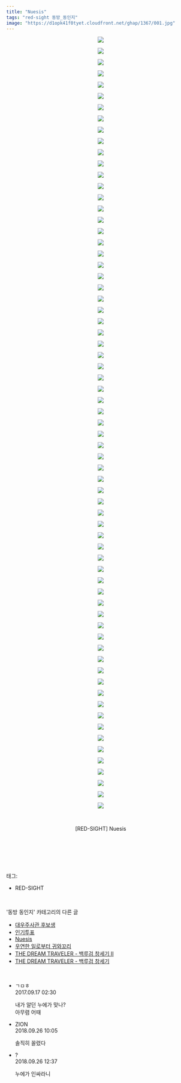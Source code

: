 ```yaml
---
title: "Nuesis"
tags: "red-sight 동방_동인지"
image: "https://d1opk41f0tyet.cloudfront.net/ghap/1367/001.jpg"
---
```

<div class="article">
<p style="text-align: center; clear: none; float: none;"><img src="{{ site.imgserver10 }}/ghap/1367/001.jpg"/></p>
<p style="text-align: center; clear: none; float: none;"><img src="{{ site.imgserver10 }}/ghap/1367/002.jpg"/></p>
<p style="text-align: center; clear: none; float: none;"><img src="{{ site.imgserver10 }}/ghap/1367/003.jpg"/></p>
<p style="text-align: center; clear: none; float: none;"><img src="{{ site.imgserver10 }}/ghap/1367/004.jpg"/></p>
<p style="text-align: center; clear: none; float: none;"><img src="{{ site.imgserver10 }}/ghap/1367/005.jpg"/></p>
<p style="text-align: center; clear: none; float: none;"><img src="{{ site.imgserver10 }}/ghap/1367/006.jpg"/></p>
<p style="text-align: center; clear: none; float: none;"><img src="{{ site.imgserver10 }}/ghap/1367/007.jpg"/></p>
<p style="text-align: center; clear: none; float: none;"><img src="{{ site.imgserver10 }}/ghap/1367/008.jpg"/></p>
<p style="text-align: center; clear: none; float: none;"><img src="{{ site.imgserver10 }}/ghap/1367/009.jpg"/></p>
<p style="text-align: center; clear: none; float: none;"><img src="{{ site.imgserver10 }}/ghap/1367/010.jpg"/></p>
<p style="text-align: center; clear: none; float: none;"><img src="{{ site.imgserver10 }}/ghap/1367/011.jpg"/></p>
<p style="text-align: center; clear: none; float: none;"><img src="{{ site.imgserver10 }}/ghap/1367/012.jpg"/></p>
<p style="text-align: center; clear: none; float: none;"><img src="{{ site.imgserver10 }}/ghap/1367/013.jpg"/></p>
<p style="text-align: center; clear: none; float: none;"><img src="{{ site.imgserver10 }}/ghap/1367/014.jpg"/></p>
<p style="text-align: center; clear: none; float: none;"><img src="{{ site.imgserver10 }}/ghap/1367/015.jpg"/></p>
<p style="text-align: center; clear: none; float: none;"><img src="{{ site.imgserver10 }}/ghap/1367/016.jpg"/></p>
<p style="text-align: center; clear: none; float: none;"><img src="{{ site.imgserver10 }}/ghap/1367/017.jpg"/></p>
<p style="text-align: center; clear: none; float: none;"><img src="{{ site.imgserver10 }}/ghap/1367/018.jpg"/></p>
<p style="text-align: center; clear: none; float: none;"><img src="{{ site.imgserver10 }}/ghap/1367/019.jpg"/></p>
<p style="text-align: center; clear: none; float: none;"><img src="{{ site.imgserver10 }}/ghap/1367/020.jpg"/></p>
<p style="text-align: center; clear: none; float: none;"><img src="{{ site.imgserver10 }}/ghap/1367/021.jpg"/></p>
<p style="text-align: center; clear: none; float: none;"><img src="{{ site.imgserver10 }}/ghap/1367/022.jpg"/></p>
<p style="text-align: center; clear: none; float: none;"><img src="{{ site.imgserver10 }}/ghap/1367/023.jpg"/></p>
<p style="text-align: center; clear: none; float: none;"><img src="{{ site.imgserver10 }}/ghap/1367/024.jpg"/></p>
<p style="text-align: center; clear: none; float: none;"><img src="{{ site.imgserver10 }}/ghap/1367/025.jpg"/></p>
<p style="text-align: center; clear: none; float: none;"><img src="{{ site.imgserver10 }}/ghap/1367/026.jpg"/></p>
<p style="text-align: center; clear: none; float: none;"><img src="{{ site.imgserver10 }}/ghap/1367/027.jpg"/></p>
<p style="text-align: center; clear: none; float: none;"><img src="{{ site.imgserver10 }}/ghap/1367/028.jpg"/></p>
<p style="text-align: center; clear: none; float: none;"><img src="{{ site.imgserver10 }}/ghap/1367/029.jpg"/></p>
<p style="text-align: center; clear: none; float: none;"><img src="{{ site.imgserver10 }}/ghap/1367/030.jpg"/></p>
<p style="text-align: center; clear: none; float: none;"><img src="{{ site.imgserver10 }}/ghap/1367/031.jpg"/></p>
<p style="text-align: center; clear: none; float: none;"><img src="{{ site.imgserver10 }}/ghap/1367/032.jpg"/></p>
<p style="text-align: center; clear: none; float: none;"><img src="{{ site.imgserver10 }}/ghap/1367/033.jpg"/></p>
<p style="text-align: center; clear: none; float: none;"><img src="{{ site.imgserver10 }}/ghap/1367/034.jpg"/></p>
<p style="text-align: center; clear: none; float: none;"><img src="{{ site.imgserver10 }}/ghap/1367/035.jpg"/></p>
<p style="text-align: center; clear: none; float: none;"><img src="{{ site.imgserver10 }}/ghap/1367/036.jpg"/></p>
<p style="text-align: center; clear: none; float: none;"><img src="{{ site.imgserver10 }}/ghap/1367/037.jpg"/></p>
<p style="text-align: center; clear: none; float: none;"><img src="{{ site.imgserver10 }}/ghap/1367/038.jpg"/></p>
<p style="text-align: center; clear: none; float: none;"><img src="{{ site.imgserver10 }}/ghap/1367/039.jpg"/></p>
<p style="text-align: center; clear: none; float: none;"><img src="{{ site.imgserver10 }}/ghap/1367/040.jpg"/></p>
<p style="text-align: center; clear: none; float: none;"><img src="{{ site.imgserver10 }}/ghap/1367/041.jpg"/></p>
<p style="text-align: center; clear: none; float: none;"><img src="{{ site.imgserver10 }}/ghap/1367/042.jpg"/></p>
<p style="text-align: center; clear: none; float: none;"><img src="{{ site.imgserver10 }}/ghap/1367/043.jpg"/></p>
<p style="text-align: center; clear: none; float: none;"><img src="{{ site.imgserver10 }}/ghap/1367/044.jpg"/></p>
<p style="text-align: center; clear: none; float: none;"><img src="{{ site.imgserver10 }}/ghap/1367/045.jpg"/></p>
<p style="text-align: center; clear: none; float: none;"><img src="{{ site.imgserver10 }}/ghap/1367/046.jpg"/></p>
<p style="text-align: center; clear: none; float: none;"><img src="{{ site.imgserver10 }}/ghap/1367/047.jpg"/></p>
<p style="text-align: center; clear: none; float: none;"><img src="{{ site.imgserver10 }}/ghap/1367/048.jpg"/></p>
<p style="text-align: center; clear: none; float: none;"><img src="{{ site.imgserver10 }}/ghap/1367/049.jpg"/></p>
<p style="text-align: center; clear: none; float: none;"><img src="{{ site.imgserver10 }}/ghap/1367/050.jpg"/></p>
<p style="text-align: center; clear: none; float: none;"><img src="{{ site.imgserver10 }}/ghap/1367/051.jpg"/></p>
<p style="text-align: center; clear: none; float: none;"><img src="{{ site.imgserver10 }}/ghap/1367/052.jpg"/></p>
<p style="text-align: center; clear: none; float: none;"><img src="{{ site.imgserver10 }}/ghap/1367/053.jpg"/></p>
<p style="text-align: center; clear: none; float: none;"><img src="{{ site.imgserver10 }}/ghap/1367/054.jpg"/></p>
<p style="text-align: center; clear: none; float: none;"><img src="{{ site.imgserver10 }}/ghap/1367/055.jpg"/></p>
<p style="text-align: center; clear: none; float: none;"><img src="{{ site.imgserver10 }}/ghap/1367/056.jpg"/></p>
<p style="text-align: center; clear: none; float: none;"><img src="{{ site.imgserver10 }}/ghap/1367/057.jpg"/></p>
<p style="text-align: center; clear: none; float: none;"><img src="{{ site.imgserver10 }}/ghap/1367/058.jpg"/></p>
<p style="text-align: center; clear: none; float: none;"><img src="{{ site.imgserver10 }}/ghap/1367/059.jpg"/></p>
<p style="text-align: center; clear: none; float: none;"><img src="{{ site.imgserver10 }}/ghap/1367/060.jpg"/></p>
<p style="text-align: center; clear: none; float: none;"><img src="{{ site.imgserver10 }}/ghap/1367/061.jpg"/></p>
<p style="text-align: center; clear: none; float: none;"><img src="{{ site.imgserver10 }}/ghap/1367/062.jpg"/></p>
<p style="text-align: center; clear: none; float: none;"><img src="{{ site.imgserver10 }}/ghap/1367/063.jpg"/></p>
<p style="text-align: center; clear: none; float: none;"><img src="{{ site.imgserver10 }}/ghap/1367/064.jpg"/></p>
<p style="text-align: center; clear: none; float: none;"><img src="{{ site.imgserver10 }}/ghap/1367/065.jpg"/></p>
<p style="text-align: center; clear: none; float: none;"><img src="{{ site.imgserver10 }}/ghap/1367/066.jpg"/></p>
<p style="text-align: center; clear: none; float: none;"><img src="{{ site.imgserver10 }}/ghap/1367/067.jpg"/></p>
<p style="text-align: center; clear: none; float: none;"><img src="{{ site.imgserver10 }}/ghap/1367/068.jpg"/></p>
<p style="text-align: center; clear: none; float: none;"><img src="{{ site.imgserver10 }}/ghap/1367/069.jpg"/></p>
<p style="text-align: center; clear: none; float: none;"><br/></p>
<p style="text-align: center; clear: none; float: none;">[RED-SIGHT] Nuesis</p>
<p style="text-align: center; clear: none; float: none;"><br/></p>
<p><br/></p>
</div><br/>
<div class="tagTrail">
<p>태그: </p>
<ul>
<li>RED-SIGHT</li>
</ul>
</div><br/>
<div class="another">
<p>'동방 동인지' 카테고리의 다른 글</p>
<ul>
<li><a href="/ghap_1369">대우주사관 후보생</a></li>
<li><a href="/ghap_1368">인기투표</a></li>
<li><a href="/ghap_1367">Nuesis</a></li>
<li><a href="/ghap_1366">우연한 일로부터 귀와꼬리</a></li>
<li><a href="/ghap_1365">THE DREAM TRAVELER - 백루검 창세기 Ⅱ</a></li>
<li><a href="/ghap_1364">THE DREAM TRAVELER - 백루검 창세기</a></li>
</ul>
</div><br/>
<div class="cb_module cb_fluid">
<div class="cb_wrt cb_profile">
<div class="comment">
<ul>
<li class="cb_thumb_off" id="comment15084404">
<div class="cb_comment_area">
<div class="cb_info_area">
<div class="cb_section">
<span class="cb_nick_name">ㄱㅁㅎ</span>
</div>
<div class="cb_section">
<span class="cb_date">2017.09.17 02:30 </span>
</div>
</div>
<div class="cb_dsc_comment">
<p class="cb_dsc">
											내가 알던 누에가 맞나?<br/>
아무렴 어때
										</p>
</div>
</div></li>
<li class="cb_thumb_off" id="comment15339853">
<div class="cb_comment_area">
<div class="cb_info_area">
<div class="cb_section">
<span class="cb_nick_name">ZION</span>
</div>
<div class="cb_section">
<span class="cb_date">2018.09.26 10:05 </span>
</div>
</div>
<div class="cb_dsc_comment">
<p class="cb_dsc">
											솔직히 꼴렸다
										</p>
</div>
</div></li>
<li class="cb_thumb_off" id="comment15339904">
<div class="cb_comment_area">
<div class="cb_info_area">
<div class="cb_section">
<span class="cb_nick_name">?</span>
</div>
<div class="cb_section">
<span class="cb_date">2018.09.26 12:37 </span>
</div>
</div>
<div class="cb_dsc_comment">
<p class="cb_dsc">
											누에가 인싸라니
										</p>
</div>
</div></li>
</ul>
</div>
</div><!-- commentList close -->
</div><br/>
